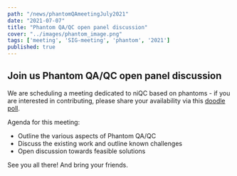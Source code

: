 ```yaml
---
path: "/news/phantomQAmeetingJuly2021"
date: "2021-07-07"
title: "Phantom QA/QC open panel discussion"
cover: "../images/phantom_image.png"
tags: ['meeting', 'SIG-meeting', 'phantom', '2021']
published: true
---
```


## Join us Phantom QA/QC open panel discussion

We are scheduling a meeting dedicated to niQC based on phantoms - if you are interested in contributing, please share your availability via this [doodle poll](https://doodle.com/poll/dszhhs8dkp6utg49?utm_source=poll&utm_medium=link).

Agenda for this meeting:
 - Outline the various aspects of Phantom QA/QC 
 - Discuss the existing work and outline known challenges
 - Open discussion towards feasible solutions

See you all there! And bring your friends.

